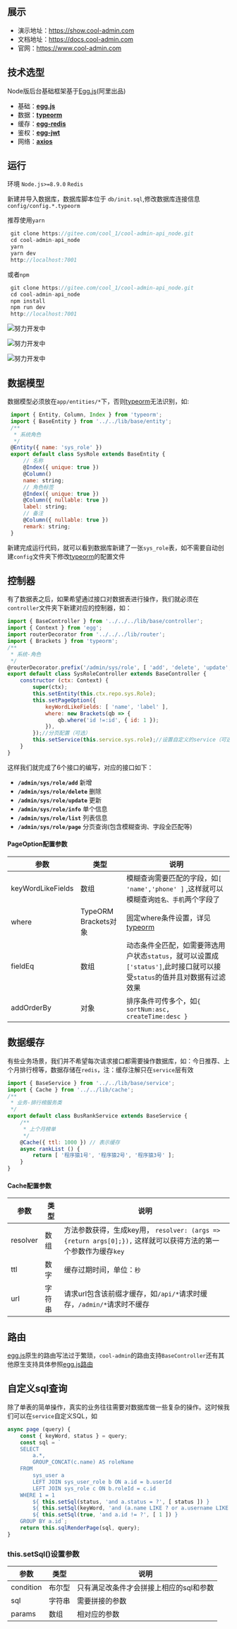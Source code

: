 ## 展示
* 演示地址：https://show.cool-admin.com
* 文档地址：https://docs.cool-admin.com
* 官网：https://www.cool-admin.com
## 技术选型
Node版后台基础框架基于[Egg.js](https://eggjs.org/zh-cn/)(阿里出品)
* 基础：**[egg.js](https://eggjs.org/zh-cn/)**
* 数据：**[typeorm](https://typeorm.io)**
* 缓存：**[egg-redis](https://www.npmjs.com/package/egg-redis)** 
* 鉴权：**[egg-jwt](https://www.npmjs.com/package/egg-jwt)** 
* 网络：**[axios](https://www.npmjs.com/package/axios)** 

## 运行
 环境 `Node.js>=8.9.0` `Redis`
 
 新建并导入数据库，数据库脚本位于 `db/init.sql`,修改数据库连接信息`config/config.*.typeorm`
 
 推荐使用`yarn`
 
```js
 git clone https://gitee.com/cool_1/cool-admin-api_node.git
 cd cool-admin-api_node
 yarn
 yarn dev
 http://localhost:7001
```
 
 或者`npm`
 
```js 
 git clone https://gitee.com/cool_1/cool-admin-api_node.git
 cd cool-admin-api_node
 npm install
 npm run dev
 http://localhost:7001
```

![努力开发中](https://cool-admin.com/img/work1.png)

![努力开发中](https://cool-admin.com/img/work2.png)

![努力开发中](https://cool-admin.com/img/work3.png)
 
 ## 数据模型
  数据模型必须放在`app/entities/*`下，否则[typeorm](https://typeorm.io "typeorm")无法识别，如:
```js
 import { Entity, Column, Index } from 'typeorm';
 import { BaseEntity } from '../../lib/base/entity';
 /**
  * 系统角色
  */
 @Entity({ name: 'sys_role' })
 export default class SysRole extends BaseEntity {
     // 名称
     @Index({ unique: true })
     @Column()
     name: string;
     // 角色标签
     @Index({ unique: true })
     @Column({ nullable: true })
     label: string;
     // 备注
     @Column({ nullable: true })
     remark: string;
 }
```
新建完成运行代码，就可以看到数据库新建了一张`sys_role`表，如不需要自动创建`config`文件夹下修改[typeorm](https://typeorm.io "typeorm")的配置文件

## 控制器
有了数据表之后，如果希望通过接口对数据表进行操作，我们就必须在`controller`文件夹下新建对应的控制器，如：
```js
import { BaseController } from '../../../lib/base/controller';
import { Context } from 'egg';
import routerDecorator from '../../../lib/router';
import { Brackets } from 'typeorm';
/**
 * 系统-角色
 */
@routerDecorator.prefix('/admin/sys/role', [ 'add', 'delete', 'update', 'info', 'list', 'page' ])
export default class SysRoleController extends BaseController {
    constructor (ctx: Context) {
        super(ctx);
        this.setEntity(this.ctx.repo.sys.Role);
        this.setPageOption({
            keyWordLikeFields: [ 'name', 'label' ],
            where: new Brackets(qb => {
                qb.where('id !=:id', { id: 1 });
            }),
        });//分页配置（可选）
        this.setService(this.service.sys.role);//设置自定义的service（可选）
    }
}
```
这样我们就完成了6个接口的编写，对应的接口如下：
* **`/admin/sys/role/add`** 新增
* **`/admin/sys/role/delete`** 删除
* **`/admin/sys/role/update`** 更新
* **`/admin/sys/role/info`** 单个信息
* **`/admin/sys/role/list`** 列表信息
* **`/admin/sys/role/page`** 分页查询(包含模糊查询、字段全匹配等)

#### PageOption配置参数

| 参数  | 类型  | 说明  |
| ------------ | ------------ | ------------ |
| keyWordLikeFields  | 数组  | 模糊查询需要匹配的字段，如`[ 'name','phone' ]` ,这样就可以模糊查询`姓名、手机`两个字段了  |
| where | TypeORM Brackets对象  | 固定where条件设置，详见[typeorm](https://typeorm.io/#/select-query-builder "typeorm") |
| fieldEq | 数组 | 动态条件全匹配，如需要筛选用户状态`status`，就可以设置成`['status']`,此时接口就可以接受`status`的值并且对数据有过滤效果  |
| addOrderBy  |  对象 | 排序条件可传多个，如`{ sortNum:asc, createTime:desc }`  |

## 数据缓存
有些业务场景，我们并不希望每次请求接口都需要操作数据库，如：今日推荐、上个月排行榜等，数据存储在`redis`，注：缓存注解只在`service`层有效
```js
import { BaseService } from '../../lib/base/service';
import { Cache } from '../../lib/cache';
/**
 * 业务-排行榜服务类
 */
export default class BusRankService extends BaseService {
    /**
     * 上个月榜单
     */
    @Cache({ ttl: 1000 }) // 表示缓存
    async rankList () {
        return [ '程序猿1号', '程序猿2号', '程序猿3号' ];
    }
}
```
#### Cache配置参数
| 参数  | 类型  | 说明  |
| ------------ | ------------ | ------------ |
| resolver  | 数组  | 方法参数获得，生成key用， `resolver: (args => {return args[0];}),` 这样就可以获得方法的第一个参数作为缓存`key` |
|  ttl |  数字 |  缓存过期时间，单位：`秒` |
|  url | 字符串  |  请求url包含该前缀才缓存，如`/api/*`请求时缓存，`/admin/*`请求时不缓存 |

## 路由
[egg.js](https://eggjs.org/zh-cn/)原生的路由写法过于繁琐，`cool-admin`的路由支持`BaseController`还有其他原生支持具体参照[egg.js路由](https://eggjs.org/zh-cn/basics/router.html)

## 自定义sql查询
除了单表的简单操作，真实的业务往往需要对数据库做一些复杂的操作。这时候我们可以在`service`自定义SQL，如
```js
async page (query) {
    const { keyWord, status } = query;
    const sql = `
    SELECT
        a.*,
        GROUP_CONCAT(c.name) AS roleName
    FROM
        sys_user a
        LEFT JOIN sys_user_role b ON a.id = b.userId
        LEFT JOIN sys_role c ON b.roleId = c.id
    WHERE 1 = 1
        ${ this.setSql(status, 'and a.status = ?', [ status ]) }
        ${ this.setSql(keyWord, 'and (a.name LIKE ? or a.username LIKE ?)', [ `%${ keyWord }%`, `%${ keyWord }%` ]) }
        ${ this.setSql(true, 'and a.id != ?', [ 1 ]) }
    GROUP BY a.id`;
    return this.sqlRenderPage(sql, query);
}
```
### this.setSql()设置参数
| 参数  | 类型  | 说明  |
| ------------ | ------------ | ------------ |
| condition  | 布尔型  | 只有满足改条件才会拼接上相应的sql和参数 |
|  sql |  字符串 |  需要拼接的参数 |
|  params | 数组  |  相对应的参数 |

